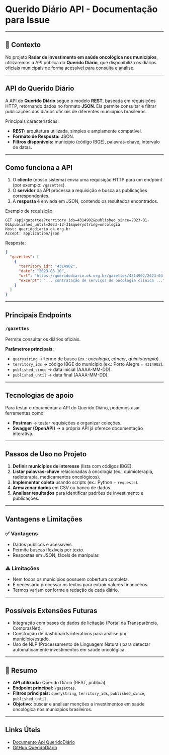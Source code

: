 # Querido Diário API - Documentação para Issue

---

## 📖 Contexto

No projeto **Radar de investimento em saúde oncológica nos municípios**, utilizaremos a API pública do **Querido Diário**, que disponibiliza os diários oficiais municipais de forma acessível para consulta e análise.

---

## API do Querido Diário

A API do **Querido Diário** segue o modelo **REST**, baseada em requisições HTTP, retornando dados no formato **JSON**. Ela permite consultar e filtrar publicações dos diários oficiais de diferentes municípios brasileiros.

Principais características:

* **REST:** arquitetura utilizada, simples e amplamente compatível.
* **Formato de Resposta:** JSON.
* **Filtros disponíveis:** município (código IBGE), palavras-chave, intervalo de datas.

---

## Como funciona a API

1. O **cliente** (nosso sistema) envia uma requisição HTTP para um endpoint (por exemplo: `/gazettes`).
2. O **servidor** da API processa a requisição e busca as publicações correspondentes.
3. A **resposta** é enviada em JSON, contendo os resultados encontrados.

Exemplo de requisição:

```http
GET /api/gazettes?territory_ids=4314902&published_since=2023-01-01&published_until=2023-12-31&querystring=oncologia
Host: queridodiario.ok.org.br
Accept: application/json
```

Resposta:

```json
{
  "gazettes": [
    {
      "territory_id": "4314902",
      "date": "2023-03-10",
      "url": "https://queridodiario.ok.org.br/gazettes/4314902/2023-03-10.pdf",
      "excerpt": "... contratação de serviços de oncologia clínica ..."
    }
  ]
}
```

---

## Principais Endpoints

### `/gazettes`

Permite consultar os diários oficiais.

**Parâmetros principais:**

* `querystring` → termo de busca (ex.: *oncologia*, *câncer*, *quimioterapia*).
* `territory_ids` → código IBGE do município (ex.: Porto Alegre = `4314902`).
* `published_since` → data inicial (AAAA-MM-DD).
* `published_until` → data final (AAAA-MM-DD).

---

## Tecnologias de apoio

Para testar e documentar a API do Querido Diário, podemos usar ferramentas como:

* **Postman** → testar requisições e organizar coleções.
* **Swagger (OpenAPI)** → a própria API já oferece documentação interativa.

---

## Passos de Uso no Projeto

1. **Definir municípios de interesse** (lista com códigos IBGE).
2. **Listar palavras-chave** relacionadas à oncologia (ex.: quimioterapia, radioterapia, medicamentos oncológicos).
3. **Implementar coleta** usando scripts (ex.: Python + `requests`).
4. **Armazenar dados** em CSV ou banco de dados.
5. **Analisar resultados** para identificar padrões de investimento e publicações.

---

## Vantagens e Limitações

### ✅ Vantagens

* Dados públicos e acessíveis.
* Permite buscas flexíveis por texto.
* Respostas em JSON, fáceis de manipular.

### ⚠️ Limitações

* Nem todos os municípios possuem cobertura completa.
* É necessário processar os textos para extrair valores financeiros.
* Termos variam conforme a redação de cada diário.

---

## Possíveis Extensões Futuras

* Integração com bases de dados de licitação (Portal da Transparência, ComprasNet).
* Construção de dashboards interativos para análise por município/estado.
* Uso de NLP (Processamento de Linguagem Natural) para detectar automaticamente investimentos em saúde oncológica.

---

## 📌 Resumo

* **API utilizada:** Querido Diário (REST, pública).
* **Endpoint principal:** `/gazettes`.
* **Filtros principais:** `querystring`, `territory_ids`, `published_since`, `published_until`.
* **Objetivo:** buscar e analisar menções a investimentos em saúde oncológica nos municípios brasileiros.

---

## Links Úteis

* [Documento Api QueridoDiário](https://queridodiario.ok.org.br/api/docs)
* [GitHub QueridoDiário](https://github.com/okfn-brasil/querido-diario-api)


